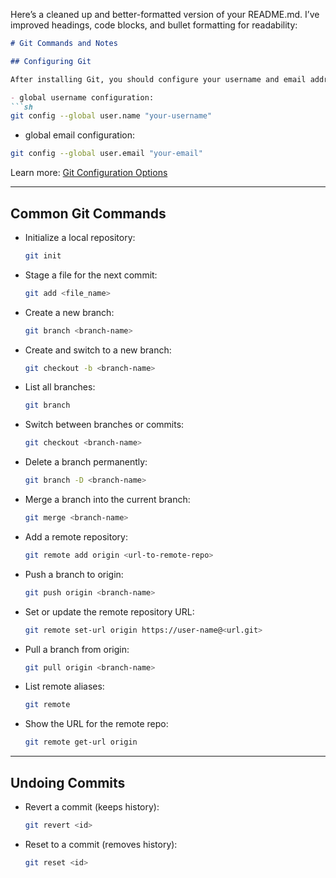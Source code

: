 Here’s a cleaned up and better-formatted version of your README.md. I’ve improved headings, code blocks, and bullet formatting for readability:

```markdown
# Git Commands and Notes

## Configuring Git

After installing Git, you should configure your username and email address—these will be attached to all your commits.

- global username configuration:
```sh
git config --global user.name "your-username"
```

- global email configuration:
```sh
git config --global user.email "your-email"
```

Learn more: [Git Configuration Options](https://git-scm.com/docs/git-config)

---

## Common Git Commands

- Initialize a local repository:
  ```sh
  git init
  ```
- Stage a file for the next commit:
  ```sh
  git add <file_name>
  ```
- Create a new branch:
  ```sh
  git branch <branch-name>
  ```
- Create and switch to a new branch:
  ```sh
  git checkout -b <branch-name>
  ```
- List all branches:
  ```sh
  git branch
  ```
- Switch between branches or commits:
  ```sh
  git checkout <branch-name>
  ```
- Delete a branch permanently:
  ```sh
  git branch -D <branch-name>
  ```
- Merge a branch into the current branch:
  ```sh
  git merge <branch-name>
  ```
- Add a remote repository:
  ```sh
  git remote add origin <url-to-remote-repo>
  ```
- Push a branch to origin:
  ```sh
  git push origin <branch-name>
  ```
- Set or update the remote repository URL:
  ```sh
  git remote set-url origin https://user-name@<url.git>
  ```
- Pull a branch from origin:
  ```sh
  git pull origin <branch-name>
  ```
- List remote aliases:
  ```sh
  git remote
  ```
- Show the URL for the remote repo:
  ```sh
  git remote get-url origin
  ```

---

## Undoing Commits

- Revert a commit (keeps history):
  ```sh
  git revert <id>
  ```
- Reset to a commit (removes history):
  ```sh
  git reset <id>
  ```
```
